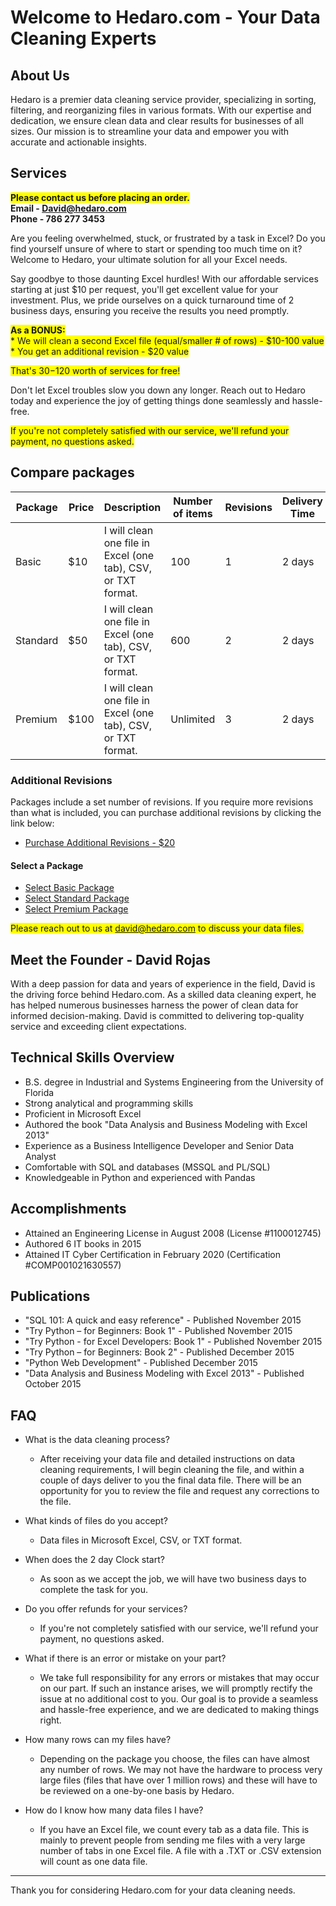 # Welcome to Hedaro.com - Your Data Cleaning Experts

## About Us

Hedaro is a premier data cleaning service provider, specializing in sorting, filtering, and reorganizing files in various formats. With our expertise and dedication, we ensure clean data and clear results for businesses of all sizes. Our mission is to streamline your data and empower you with accurate and actionable insights.

## Services

<span style="background-color: yellow;"> **Please contact us before placing an order.** </span>  
**Email - David@hedaro.com**  
**Phone - 786 277 3453**  

Are you feeling overwhelmed, stuck, or frustrated by a task in Excel? Do you find yourself unsure of where to start or spending too much time on it? Welcome to Hedaro, your ultimate solution for all your Excel needs.

Say goodbye to those daunting Excel hurdles! With our affordable services starting at just $10 per request, you'll get excellent value for your investment. Plus, we pride ourselves on a quick turnaround time of 2 business days, ensuring you receive the results you need promptly.

<span style="background-color: yellow;"> **As a BONUS:** </span>  
<span style="background-color: yellow;"> * We will clean a second Excel file (equal/smaller # of rows) - $10-100 value </span>  
<span style="background-color: yellow;"> * You get an additional revision - $20 value </span>  

<span style="background-color: yellow;"> That's $30-$120 worth of services for free! </span>   

Don't let Excel troubles slow you down any longer. Reach out to Hedaro today and experience the joy of getting things done seamlessly and hassle-free.

<span style="background-color: yellow;"> If you're not completely satisfied with our service, we'll refund your payment, no questions asked. </span>

## Compare packages

| Package     | Price | Description                                                                      | Number of items | Revisions | Delivery Time | Total   |
|-------------|-------|----------------------------------------------------------------------------------|-----------------|-----------|---------------|---------|
| Basic       | $10   | I will clean one file in Excel (one tab), CSV, or TXT format.                    | 100             | 1         | 2 days        | $10     |
| Standard    | $50   | I will clean one file in Excel (one tab), CSV, or TXT format.                    | 600             | 2         | 2 days        | $50     |
| Premium     | $100  | I will clean one file in Excel (one tab), CSV, or TXT format.                    | Unlimited       | 3         | 2 days        | $100    |

### Additional Revisions
Packages include a set number of revisions. If you require more revisions than what is included, you can purchase additional revisions by clicking the link below:
- [Purchase Additional Revisions - $20](https://link.waveapps.com/nuur7m-qh2rhg)

#### Select a Package

- [Select Basic Package](https://link.waveapps.com/m694yv-f5kxxt)
- [Select Standard Package](https://link.waveapps.com/25tz9t-x448ka)
- [Select Premium Package](https://link.waveapps.com/26a8kt-s2e26f)

<span style="background-color: yellow;"> Please reach out to us at david@hedaro.com to discuss your data files. </span>

## Meet the Founder - David Rojas

With a deep passion for data and years of experience in the field, David is the driving force behind Hedaro.com. As a skilled data cleaning expert, he has helped numerous businesses harness the power of clean data for informed decision-making. David is committed to delivering top-quality service and exceeding client expectations.

## Technical Skills Overview
- B.S. degree in Industrial and Systems Engineering from the University of Florida
- Strong analytical and programming skills
- Proficient in Microsoft Excel
- Authored the book "Data Analysis and Business Modeling with Excel 2013"
- Experience as a Business Intelligence Developer and Senior Data Analyst
- Comfortable with SQL and databases (MSSQL and PL/SQL)
- Knowledgeable in Python and experienced with Pandas

## Accomplishments
- Attained an Engineering License in August 2008 (License #1100012745)
- Authored 6 IT books in 2015
- Attained IT Cyber Certification in February 2020 (Certification #COMP001021630557)

## Publications
- "SQL 101: A quick and easy reference" - Published November 2015
- "Try Python – for Beginners: Book 1" - Published November 2015
- "Try Python - for Excel Developers: Book 1" - Published November 2015
- "Try Python – for Beginners: Book 2" - Published December 2015
- "Python Web Development" - Published December 2015
- "Data Analysis and Business Modeling with Excel 2013" - Published October 2015

## FAQ  
- What is the data cleaning process?
	- After receiving your data file and detailed instructions on data cleaning requirements, I will begin cleaning the file, and within a couple of days deliver to you the final data file. There will be an opportunity for you to review the file and request any corrections to the file.

- What kinds of files do you accept?
	- Data files in Microsoft Excel, CSV, or TXT format.

- When does the 2 day Clock start?
	- As soon as we accept the job, we will have two business days to complete the task for you.

- Do you offer refunds for your services?
	- If you're not completely satisfied with our service, we'll refund your payment, no questions asked.

- What if there is an error or mistake on your part?
	- We take full responsibility for any errors or mistakes that may occur on our part. If such an instance arises, we will promptly rectify the issue at no additional cost to you. Our goal is to provide a seamless and hassle-free experience, and we are dedicated to making things right.

- How many rows can my files have?
	- Depending on the package you choose, the files can have almost any number of rows. We may not have the hardware to process very large files (files that have over 1 million rows) and these will have to be reviewed on a one-by-one basis by Hedaro.

- How do I know how many data files I have?
	- If you have an Excel file, we count every tab as a data file. This is mainly to prevent people from sending me files with a very large number of tabs in one Excel file. A file with a .TXT or .CSV extension will count as one data file.

---
Thank you for considering Hedaro.com for your data cleaning needs.
